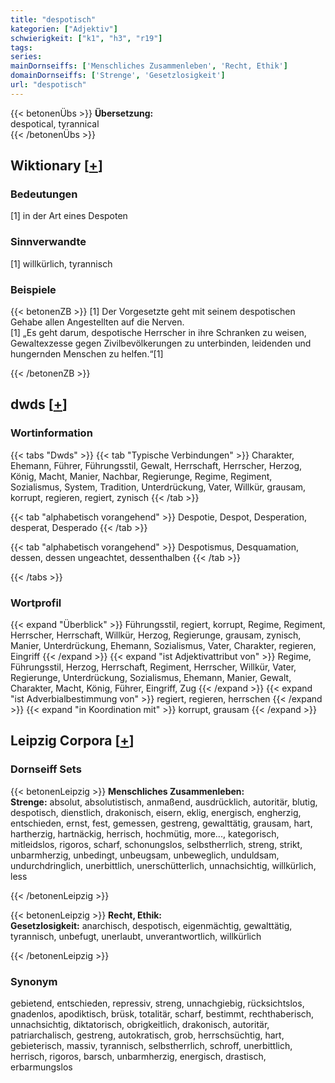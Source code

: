 ```yaml
---
title: "despotisch"
kategorien: ["Adjektiv"]
schwierigkeit: ["k1", "h3", "r19"]
tags:
series:
mainDornseiffs: ['Menschliches Zusammenleben', 'Recht, Ethik']
domainDornseiffs: ['Strenge', 'Gesetzlosigkeit']
url: "despotisch"
---
```


{{< betonenÜbs >}}
**Übersetzung:**  
despotical, tyrannical  
{{< /betonenÜbs >}}

## Wiktionary [[+](https://de.wiktionary.org/wiki/despotisch)]

### Bedeutungen
[1] in der Art eines Despoten  

### Sinnverwandte
[1] willkürlich, tyrannisch  

### Beispiele
{{< betonenZB >}}
[1] Der Vorgesetzte geht mit seinem despotischen Gehabe allen Angestellten auf die Nerven.  
[1] „Es geht darum, despotische Herrscher in ihre Schranken zu weisen, Gewaltexzesse gegen Zivilbevölkerungen zu unterbinden, leidenden und hungernden Menschen zu helfen.“[1]  

{{< /betonenZB >}}


## dwds [[+](https://www.dwds.de/wb/despotisch)]

### Wortinformation
{{< tabs "Dwds" >}}
{{< tab "Typische Verbindungen" >}}
Charakter, Ehemann, Führer, Führungsstil, Gewalt, Herrschaft, Herrscher, Herzog, König, Macht, Manier, Nachbar, Regierunge, Regime, Regiment, Sozialismus, System, Tradition, Unterdrückung, Vater, Willkür, grausam, korrupt, regieren, regiert, zynisch
{{< /tab >}}

{{< tab "alphabetisch vorangehend" >}}
Despotie, Despot, Desperation, desperat, Desperado
{{< /tab >}}

{{< tab "alphabetisch vorangehend" >}}
Despotismus, Desquamation, dessen, dessen ungeachtet, dessenthalben
{{< /tab >}}

{{< /tabs >}}

### Wortprofil
{{< expand "Überblick" >}} Führungsstil, regiert, korrupt, Regime, Regiment, Herrscher, Herrschaft, Willkür, Herzog, Regierunge, grausam, zynisch, Manier, Unterdrückung, Ehemann, Sozialismus, Vater, Charakter, regieren, Eingriff {{< /expand >}}
{{< expand "ist Adjektivattribut von" >}} Regime, Führungsstil, Herzog, Herrschaft, Regiment, Herrscher, Willkür, Vater, Regierunge, Unterdrückung, Sozialismus, Ehemann, Manier, Gewalt, Charakter, Macht, König, Führer, Eingriff, Zug {{< /expand >}}
{{< expand "ist Adverbialbestimmung von" >}} regiert, regieren, herrschen {{< /expand >}}
{{< expand "in Koordination mit" >}} korrupt, grausam {{< /expand >}}

## Leipzig Corpora [[+](https://corpora.uni-leipzig.de/en/res?word=despotisch&corpusId=deu_newscrawl-public_2018)]

### Dornseiff Sets
{{< betonenLeipzig >}}
**Menschliches Zusammenleben:**  
**Strenge:** absolut, absolutistisch, anmaßend, ausdrücklich, autoritär, blutig, despotisch, dienstlich, drakonisch, eisern, eklig, energisch, engherzig, entschieden, ernst, fest, gemessen, gestreng, gewalttätig, grausam, hart, hartherzig, hartnäckig, herrisch, hochmütig, more..., kategorisch, mitleidslos, rigoros, scharf, schonungslos, selbstherrlich, streng, strikt, unbarmherzig, unbedingt, unbeugsam, unbeweglich, unduldsam, undurchdringlich, unerbittlich, unerschütterlich, unnachsichtig, willkürlich, less  

{{< /betonenLeipzig >}}


{{< betonenLeipzig >}}
**Recht, Ethik:**  
**Gesetzlosigkeit:** anarchisch, despotisch, eigenmächtig, gewalttätig, tyrannisch, unbefugt, unerlaubt, unverantwortlich, willkürlich  

{{< /betonenLeipzig >}}

### Synonym
gebietend, entschieden, repressiv, streng, unnachgiebig, rücksichtslos, gnadenlos, apodiktisch, brüsk, totalitär, scharf, bestimmt, rechthaberisch, unnachsichtig, diktatorisch, obrigkeitlich, drakonisch, autoritär, patriarchalisch, gestreng, autokratisch, grob, herrschsüchtig, hart, gebieterisch, massiv, tyrannisch, selbstherrlich, schroff, unerbittlich, herrisch, rigoros, barsch, unbarmherzig, energisch, drastisch, erbarmungslos

